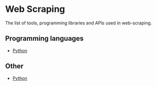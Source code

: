 # Web Scraping

The list of tools, programming libraries and APIs used in web-scraping.

## Programming languages

* [Python](http://github.com/lorien/web-scraping/blob/master/python.md)

## Other

* [Python](http://github.com/lorien/web-scraping/blob/master/web_service.md)
